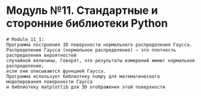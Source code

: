 # Модуль №11. Стандартные и сторонние библиотеки Python
    # Module_11_1:
    Программа построения 3D поверхности нормального распределения Гаусса.
    Распределение Гаусса (нормальное распределение) − это плотность распределения вероятностей 
    случайной величины. Говорят, что результаты измерений имеют нормальное распределение, 
    если они описываются функцией Гаусса.
    Программа использует библиотеку numpy для математического моделирования поверхности Гаусса
    и библиотеку matplotlib для 3D отображения этой поверхности

